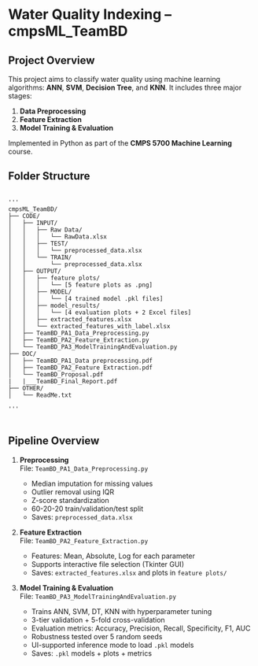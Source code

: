 # Water Quality  Indexing – cmpsML_TeamBD

##  Project Overview

This project aims to classify water quality using machine learning algorithms: **ANN**, **SVM**, **Decision Tree**, and **KNN**. It includes three major stages:
1. **Data Preprocessing**
2. **Feature Extraction**
3. **Model Training & Evaluation**

Implemented in Python as part of the **CMPS 5700 Machine Learning** course.  

##  Folder Structure
<pre> <code>
'''
cmpsML_TeamBD/
├── CODE/
│   ├── INPUT/
│   │   ├── Raw Data/
│   │   │   └── RawData.xlsx
│   │   ├── TEST/
│   │   │   └── preprocessed_data.xlsx
│   │   └── TRAIN/
│   │       └── preprocessed_data.xlsx
│   ├── OUTPUT/
│   │   ├── feature plots/
│   │   │   └── [5 feature plots as .png]
│   │   ├── MODEL/
│   │   │   └── [4 trained model .pkl files]
│   │   ├── model_results/
│   │   │   └── [4 evaluation plots + 2 Excel files]
│   │   ├── extracted_features.xlsx
│   │   └── extracted_features_with_label.xlsx
│   ├── TeamBD_PA1_Data_Preprocessing.py
│   ├── TeamBD_PA2_Feature_Extraction.py
│   └── TeamBD_PA3_ModelTrainingAndEvaluation.py
├── DOC/
│   ├── TeamBD_PA1_Data preprocessing.pdf
│   ├── TeamBD_PA2_Feature Extraction.pdf
│   └── TeamBD_Proposal.pdf
|   |___TeamBD_Final_Report.pdf
├── OTHER/
│   └── ReadMe.txt

'''
</code> </pre>

##  Pipeline Overview

1. **Preprocessing**  
   File: `TeamBD_PA1_Data_Preprocessing.py`  
   - Median imputation for missing values
   - Outlier removal using IQR
   - Z-score standardization
   - 60-20-20 train/validation/test split
   - Saves: `preprocessed_data.xlsx`

2. **Feature Extraction**  
   File: `TeamBD_PA2_Feature_Extraction.py`  
   - Features: Mean, Absolute, Log for each parameter
   - Supports interactive file selection (Tkinter GUI)
   - Saves: `extracted_features.xlsx` and plots in `feature plots/`

3. **Model Training & Evaluation**  
   File: `TeamBD_PA3_ModelTrainingAndEvaluation.py`  
   - Trains ANN, SVM, DT, KNN with hyperparameter tuning
   - 3-tier validation + 5-fold cross-validation
   - Evaluation metrics: Accuracy, Precision, Recall, Specificity, F1, AUC
   - Robustness tested over 5 random seeds
   - UI-supported inference mode to load `.pkl` models
   - Saves: `.pkl` models + plots + metrics

